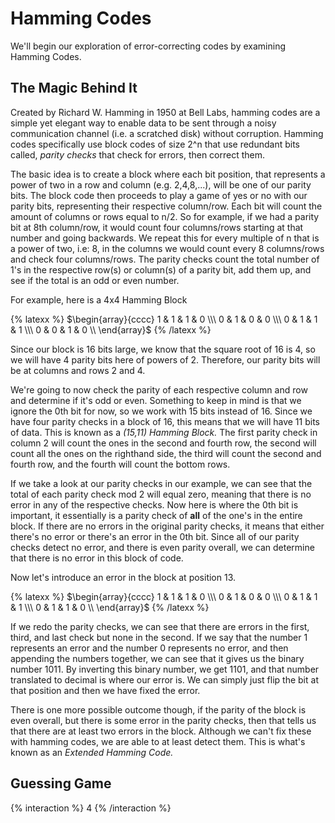 # Hamming Codes

We'll begin our exploration of error-correcting codes by examining Hamming Codes.

## The Magic Behind It
Created by Richard W. Hamming in 1950 at Bell Labs, hamming codes are a simple yet elegant way to enable data to be sent through a noisy communication channel (i.e. a scratched disk) without corruption. Hamming codes specifically use block codes of size 2^n that use redundant bits called, _parity checks_ that check for errors, then correct them.  

The basic idea is to create a block where each bit position, that represents a power of two in a row and column (e.g. 2,4,8,...), will be one of our parity bits. The block code then proceeds to play a game of yes or no with our parity bits, representing their respective column/row. Each bit will count the amount of columns or rows equal to n/2. So for example, if we had a parity bit at 8th column/row, it would count four columns/rows starting at that number and going backwards. We repeat this for every multiple of n that is a power of two, i.e: 8, in the columns we would count every 8 columns/rows and check four columns/rows. The parity checks count the total number of 1's in the respective row(s) or column(s) of a parity bit, add them up, and see if the total is an odd or even number. 

For example, here is a 4x4 Hamming Block

{% latexx %} 
$\begin{array}{cccc} 1 & 1 & 1 & 0 \\\ 0 & 1 & 0 & 0 \\\ 0 & 1 & 1 & 1 \\\ 0 & 0 & 1 & 0 \\ \end{array}$ 
{% /latexx %}


Since our block is 16 bits large, we know that the square root of 16 is 4, so we will have 4 parity bits here of powers of 2. Therefore, our parity bits will be at columns and rows 2 and 4. 

We're going to now check the parity of each respective column and row and determine if it's odd or even. Something to keep in mind is that we ignore the 0th bit for now, so we work with 15 bits instead of 16. Since we have four parity checks in a block of 16, this means that we will have 11 bits of data. This is known as a _(15,11) Hamming Block._ The first parity check in column 2 will count the ones in the second and fourth row, the second will count all the ones on the righthand side, the third will count the second and fourth row, and the fourth will count the bottom rows.

If we take a look at our parity checks in our example, we can see that the total of each parity check mod 2 will equal zero, meaning that there is no error in any of the respective checks. Now here is where the 0th bit is important, it essentially is a parity check of **all** of the one's in the entire block. If there are no errors in the original parity checks, it means that either there's no error or there's an error in the 0th bit. Since all of our parity checks detect no error, and there is even parity overall, we can determine that there is no error in this block of code.

Now let's introduce an error in the block at position 13.

{% latexx %} 
$\begin{array}{cccc} 1 & 1 & 1 & 0 \\\ 0 & 1 & 0 & 0 \\\ 0 & 1 & 1 & 1 \\\ 0 & 1 & 1 & 0 \\ \end{array}$ 
{% /latexx %}  

If we redo the parity checks, we can see that there are errors in the first, third, and last check but none in the second. If we say that the number 1 represents an error and the number 0 represents no error, and then appending the numbers together, we can see that it gives us the binary number 1011. By inverting this binary number, we get 1101, and that number translated to decimal is where our error is. We can simply just flip the bit at that position and then we have fixed the error.

There is one more possible outcome though, if the parity of the block is even overall, but there is some error in the parity checks, then that tells us that there are at least two errors in the block. Although we can't fix these with hamming codes, we are able to at least detect them. This is what's known as an _Extended Hamming Code._


## Guessing Game

{% interaction %}
4
{% /interaction %}
